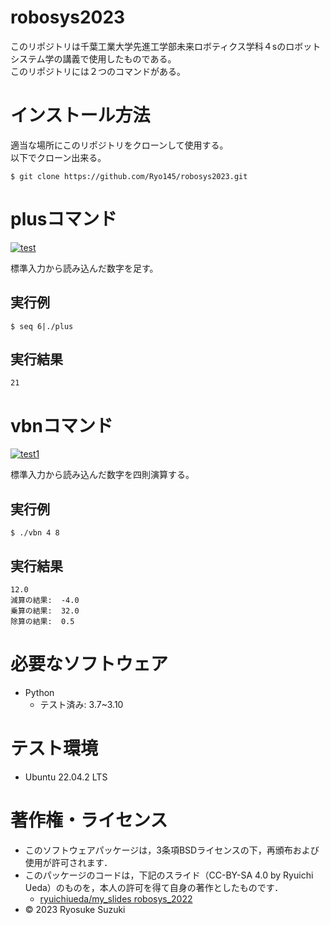 # robosys2023
このリポジトリは千葉工業大学先進工学部未来ロボティクス学科４sのロボットシステム学の講義で使用したものである。  
このリポジトリには２つのコマンドがある。

# インストール方法
適当な場所にこのリポジトリをクローンして使用する。  
以下でクローン出来る。
```
$ git clone https://github.com/Ryo145/robosys2023.git
```

# plusコマンド
[![test](https://github.com/Ryo145/robosys2023/actions/workflows/test.yml/badge.svg)](https://github.com/Ryo145/robosys2023/actions/workflows/test.yml)

標準入力から読み込んだ数字を足す。

## 実行例

```
$ seq 6|./plus
```

## 実行結果

```
21
```


# vbnコマンド
[![test1](https://github.com/Ryo145/robosys2023/actions/workflows/test1.yml/badge.svg)](https://github.com/Ryo145/robosys2023/actions/workflows/test1.yml)

標準入力から読み込んだ数字を四則演算する。

## 実行例

```
$ ./vbn 4 8
```

## 実行結果

```
12.0  
減算の結果:  -4.0  
乗算の結果:  32.0  
除算の結果:  0.5  
```

# 必要なソフトウェア
* Python
  * テスト済み: 3.7~3.10 
 
# テスト環境
* Ubuntu 22.04.2 LTS

# 著作権・ライセンス
* このソフトウェアパッケージは，3条項BSDライセンスの下，再頒布および使用が許可されます． 
* このパッケージのコードは，下記のスライド（CC-BY-SA 4.0 by Ryuichi Ueda）のものを，本人の許可を得て自身の著作としたものです．
  * [ryuichiueda/my_slides robosys_2022](https://github.com/ryuichiueda/my_slides/tree/master/robosys_2022) 
* © 2023 Ryosuke Suzuki
